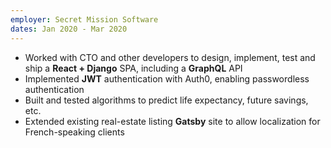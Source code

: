 ```yaml
---
employer: Secret Mission Software
dates: Jan 2020 - Mar 2020
---
```


- Worked with CTO and other developers to design, implement, test and ship a **React + Django** SPA, including a **GraphQL** API
- Implemented **JWT** authentication with Auth0, enabling passwordless authentication
- Built and tested algorithms to predict life expectancy, future savings, etc.
- Extended existing real-estate listing **Gatsby** site to allow localization for French-speaking clients
